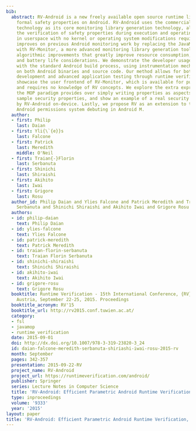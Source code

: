 ```yaml
---
bib:
  abstract: RV-Android is a new freely available open source runtime library for monitoring
    formal safety properties on Android. RV-Android uses the commercial RV-Monitor
    technology as its core monitoring library generation technology, allowing for
    the verification of safety properties during execution and operating entirely
    in userspace with no kernel or operating system modifications required. RV-Android
    improves on previous Android monitoring work by replacing the JavaMOP framework
    with RV-Monitor, a more advanced monitoring library generation tool with core
    algorithmic improvements that greatly improve resource consumption, efficiency,
    and battery life considerations. We demonstrate the developer usage of RV-Android
    with the standard Android build process, using instrumentation mechanisms effective
    on both Android binaries and source code. Our method allows for both property
    development and advanced application testing through runtime verification. We
    showcase the user frontend of RV-Monitor, which is available for public demo use
    and requires no knowledge of RV concepts. We explore the extra expressiveness
    the MOP paradigm provides over simply writing properties as aspects through two
    sample security properties, and show an example of a real security violation mitigated
    by RV-Android on-device. Lastly, we propose RV as an extension to the next-generation
    Android permissions system debuting in Android M.
  author:
  - first: Philip
    last: Daian
  - first: Yli{\`{e}}s
    last: Falcone
  - first: Patrick
    last: Meredith
    middle: O'Neil
  - first: Traian{-}Florin
    last: Serbanuta
  - first: Shinichi
    last: Shiraishi
  - first: Akihito
    last: Iwai
  - first: Grigore
    last: Rosu
  author_id: Philip Daian and Ylies Falcone and Patrick Meredith and Traian Florin
    Serbanuta and Shinichi Shiraishi and Akihito Iwai and Grigore Rosu
  authors:
  - id: philip-daian
    text: Philip Daian
  - id: ylies-falcone
    text: Ylies Falcone
  - id: patrick-meredith
    text: Patrick Meredith
  - id: traian-florin-serbanuta
    text: Traian Florin Serbanuta
  - id: shinichi-shiraishi
    text: Shinichi Shiraishi
  - id: akihito-iwai
    text: Akihito Iwai
  - id: grigore-rosu
    text: Grigore Rosu
  booktitle: Runtime Verification - 15th International Conference, {RV} 2015 Vienna,
    Austria, September 22-25, 2015. Proceedings
  booktitle_acronym: RV'15
  booktitle_url: http://rv2015.conf.tuwien.ac.at/
  category:
  - fsl
  - javamop
  - runtime_verification
  date: 2015-09-01
  doi: http://dx.doi.org/10.1007/978-3-319-23820-3_24
  id: daian-falcone-meredith-serbanuta-shiriashi-iwai-rosu-2015-rv
  month: September
  pages: 342-357
  presentation: 2015-09-22-RV
  project_name: RV-Android
  project_url: https://runtimeverification.com/android/
  publisher: Springer
  series: Lecture Notes in Computer Science
  title: 'RV-Android: Efficient Parametric Android Runtime Verification, a Brief Tutorial'
  type: inproceedings
  volume: '9333'
  year: '2015'
layout: paper
title: 'RV-Android: Efficient Parametric Android Runtime Verification, a Brief Tutorial'
---
```


